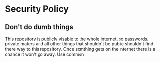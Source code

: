 # Security Policy

## Don't do dumb things

This repository is publicly visable to the whole internet, so passwords, private maters and all other things that shouldn't be public shouldn't find there way to this repository.
Once somthing gets on the internet there is a chance it won't go away.
Use common  
